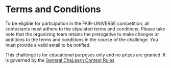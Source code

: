 # Terms and Conditions

To be eligible for participation in the FAIR-UNIVERSE competition, all contestants must adhere to the stipulated terms and conditions. Please take note that the organizing team retains the prerogative to make changes or additions to the terms and conditions in the course of the challenge. You must provide a valid email to be notified.

This challenge is for educational purposes only and no prizes are granted. It is governed by the [General ChaLearn Contest Rules](http://www.causality.inf.ethz.ch/GeneralChalearnContestRuleTerms.html)